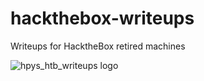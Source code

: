 # hackthebox-writeups
Writeups for HacktheBox retired machines

![hpys_htb_writeups logo](./images/htb_writeups.png)  
